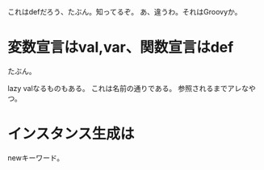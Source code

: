 
これはdefだろう、たぶん。知ってるぞ。
あ、違うわ。それはGroovyか。

# 変数宣言はval,var、関数宣言はdef

たぶん。

lazy valなるものもある。
これは名前の通りである。
参照されるまでアレなやつ。

# インスタンス生成は

newキーワード。




